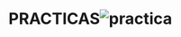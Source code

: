 # PRACTICAS![practica](https://github.com/Diegos0113/PRACTICAS/assets/141373599/7749620b-96cd-441a-9e86-5deb5b85b6e9)
